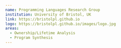 ```yaml
---
name: Programming Languages Research Group
institution: University of Bristol, UK
link: https://bristolpl.github.io
logo: https://bristolpl.github.io/images/logo.jpg
areas:
  - Ownership/Lifetime Analysis
  - Program Synthesis
---
```

